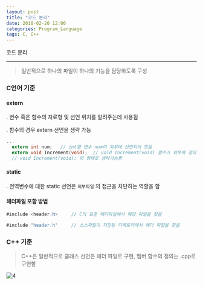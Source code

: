 ```yaml
---
layout: post
title: "코드 분리"
date: 2018-02-20 12:00
categories: Program_Language
tags: C, C++
---
```


코드 분리

------

> 일반적으로 하나의 파일이 하나의 기능을 담당하도록 구성



### C언어 기준

#### extern

  . 변수 혹은 함수의 자료형 및 선언 위치를 알려주는데 사용됨

  . 함수의 경우 extern 선언을 생략 가능

```c
...
  extern int num;	// int형 변수 num이 외부에 선언되어 있음
  extern void Increment(void);	// void Increment(void) 함수가 외부에 정의도어 있음
  // void Increment(void); 의 형태로 생략가능함
```



#### static

  . 전역변수에 대한 static 선언은 `외부파일` 의 접근을 차단하는 역할을 함









#### 헤더파일 포함 방법

```c#
#include <header.h>		// C의 표준 헤더파일에서 해당 파일을 찾음

#include "header.h"		// 소스파일이 저장된 디렉토리에서 헤더 파일을 찾음
```

> 









### C++ 기준

> C++은 일반적으로 클래스 선언은 헤더 파일로 구현, 멤버 함수의 정의는 .cpp로 구현함

![4](https://user-images.githubusercontent.com/29933947/36130911-8cb78bec-10b2-11e8-92bf-27e56baf8c6b.png)